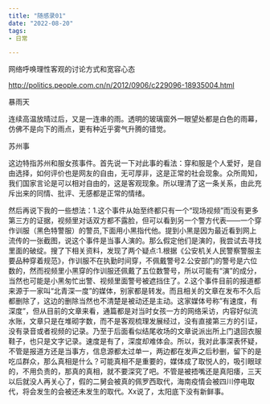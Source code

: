 ```yaml
---
title: "随感录01"
date: "2022-08-20"
tags:
- 日常

---
```

网络呼唤理性客观的讨论方式和宽容心态
<!--more-->
http://politics.people.com.cn/n/2012/0906/c229096-18935004.html

暴雨天

连续高温放晴过后，又是一连串的雨。透明的玻璃窗外一眼望处都是白色的雨幕，仿佛不是向下的雨点，更有种近乎雾气升腾的错觉。

苏州事

这边特指苏州和服女孩事件。首先说一下对此事的看法：穿和服是个人爱好，是自由选择，如何评价也是网友的自由，无可厚非，这是正常的社会现象。众所周知，我们国家言论是可以相对自由的，这是客观现象。所以理清了这一条关系，由此充斥出来的同情、批评、无感都是正常的情绪。

然后再说下我的一些想法：1.这个事件从始至终都只有一个“现场视频”而没有更多第三方的证据，视频里对话双方都不露脸，但可以看到另一个警方代表——一个穿作训服（黑色特警服）的警员,下面用小黑指代他。提到小黑是因为最近看到网上流传的一张截图，说这个事件是当事人演的。那么假定他们是演的，我尝试去寻找里面的破绽。搜了下相关资料，发现了两个疑点:1.根据《公安机关人民警察警服主要品种穿着规范》，作训服不在执勤时间穿，不佩戴警号2.公安部门的警号是六位数的，然而视频里小黑穿的作训服还佩戴了五位数警号，所以可能有“演”的成分，当然也可能是小黑匆忙出警、视频里面警号被遮挡住了。2.这个事件目前的报道都来源于一家叫“北青深一度”的媒体，别家都是转发。而且相关的文章在发布不久后都删除了，这边的删除当然也不清楚是被动还是主动。这家媒体号称”有速度，有深度”，但从目前的文章来看，通篇都是对当时女孩一方的网络采访，内容好似流水账，文章只是在堆砌字数，而不是客观梳理发展经过，没有直接第三方的引证，没有录音或者视频的记录。乃至于后面看似结尾收场的文章说派出所上门退回衣服鞋子，也只是文字记录。速度是有了，深度却难体会。所以，我对此事深表怀疑，不管是报道方还是当事方，信息源都太过单一，两边都在发声之后秒删，留下的是吃瓜群众，那么真相是什么？可能真相不是重要的，媒体成了取悦人的，吸引眼球的，不用负责的，那真的真相，就不要深究了吧。不管是被捂嘴还是真阳痿，三天以后就没人再关心了，假的二舅会被真的佩罗西取代，海南疫情会被四川停电取代，将会发生的会被还未发生的取代。Xx说了，太阳底下没有新鲜事。
